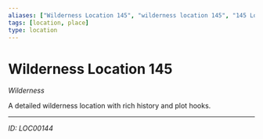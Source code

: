 ```yaml
---
aliases: ["Wilderness Location 145", "wilderness location 145", "145 Location Wilderness"]
tags: [location, place]
type: location
---
```


# Wilderness Location 145

*Wilderness*

A detailed wilderness location with rich history and plot hooks.

---
*ID: LOC00144*